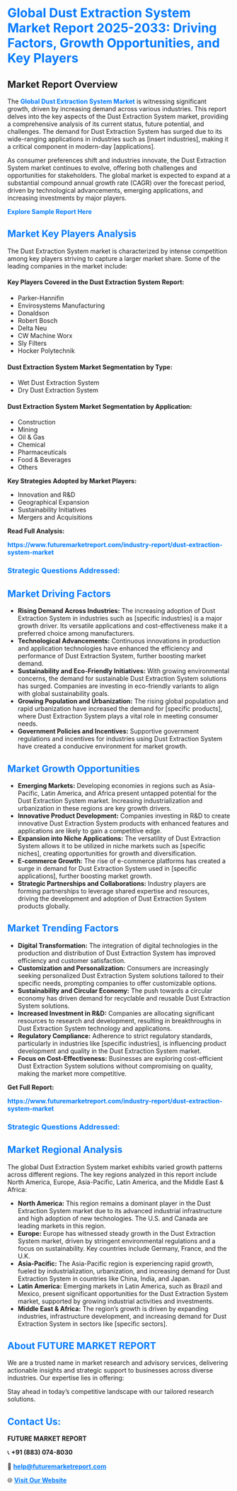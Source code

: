 <h1 style="color: #007BFF;">Global Dust Extraction System Market Report 2025-2033: Driving Factors, Growth Opportunities, and Key Players</h1>

<section id="overview">
<h2>Market Report Overview</h2>
<p>The <a href="https://www.futuremarketreport.com/industry-report/dust-extraction-system-market" style="color: #007BFF; text-decoration: none;"><strong>Global Dust Extraction System Market</strong></a> is witnessing significant growth, driven by increasing demand across various industries. This report delves into the key aspects of the Dust Extraction System market, providing a comprehensive analysis of its current status, future potential, and challenges. The demand for Dust Extraction System has surged due to its wide-ranging applications in industries such as [insert industries], making it a critical component in modern-day [applications].</p>
<p>As consumer preferences shift and industries innovate, the Dust Extraction System market continues to evolve, offering both challenges and opportunities for stakeholders. The global market is expected to expand at a substantial compound annual growth rate (CAGR) over the forecast period, driven by technological advancements, emerging applications, and increasing investments by major players.</p>
</section>

<section id="overview">
<p><a href="https://www.futuremarketreport.com/request-sample/reportId=51763" style="color: #007BFF; text-decoration: none;"><strong>Explore Sample Report Here</strong></a></p>
</section>

<section id="key-players">
<h2 style="color: #007BFF;">Market Key Players Analysis</h2>
<p>The Dust Extraction System market is characterized by intense competition among key players striving to capture a larger market share. Some of the leading companies in the market include:</p>
<h4>Key Players Covered in the Dust Extraction System Report:</h4>
<ul><li>Parker-Hannifin</li><li>Envirosystems Manufacturing</li><li>Donaldson</li><li>Robert Bosch</li><li>Delta Neu</li><li>CW Machine Worx</li><li>Sly Filters</li><li>Hocker Polytechnik</li></ul>
<h4>Dust Extraction System Market Segmentation by Type:</h4>
<ul><li>Wet Dust Extraction System</li><li>Dry Dust Extraction System</li></ul>

<h4>Dust Extraction System Market Segmentation by Application:</h4>
<ul><li>Construction</li><li>Mining</li><li>Oil &amp; Gas</li><li>Chemical</li><li>Pharmaceuticals</li><li>Food &amp; Beverages</li><li>Others</li></ul>
<p><strong>Key Strategies Adopted by Market Players:</strong></p>
<ul>
<li>Innovation and R&D</li>
<li>Geographical Expansion</li>
<li>Sustainability Initiatives</li>
<li>Mergers and Acquisitions</li>
</ul>
</section>

<section>
<p><strong>Read Full Analysis: </strong></p><a href="https://www.futuremarketreport.com/industry-report/dust-extraction-system-market" style="color: #007BFF; text-decoration: none;"><strong>https://www.futuremarketreport.com/industry-report/dust-extraction-system-market</strong></a>
<h3 style="color: #007BFF;">Strategic Questions Addressed:</h3>
</section>

<section id="driving-factors">
<h2 style="color: #007BFF;">Market Driving Factors</h2>
<ul>
<li><strong>Rising Demand Across Industries:</strong> The increasing adoption of Dust Extraction System in industries such as [specific industries] is a major growth driver. Its versatile applications and cost-effectiveness make it a preferred choice among manufacturers.</li>
<li><strong>Technological Advancements:</strong> Continuous innovations in production and application technologies have enhanced the efficiency and performance of Dust Extraction System, further boosting market demand.</li>
<li><strong>Sustainability and Eco-Friendly Initiatives:</strong> With growing environmental concerns, the demand for sustainable Dust Extraction System solutions has surged. Companies are investing in eco-friendly variants to align with global sustainability goals.</li>
<li><strong>Growing Population and Urbanization:</strong> The rising global population and rapid urbanization have increased the demand for [specific products], where Dust Extraction System plays a vital role in meeting consumer needs.</li>
<li><strong>Government Policies and Incentives:</strong> Supportive government regulations and incentives for industries using Dust Extraction System have created a conducive environment for market growth.</li>
</ul>
</section>

<section id="growth-opportunities">
<h2 style="color: #007BFF;">Market Growth Opportunities</h2>
<ul>
<li><strong>Emerging Markets:</strong> Developing economies in regions such as Asia-Pacific, Latin America, and Africa present untapped potential for the Dust Extraction System market. Increasing industrialization and urbanization in these regions are key growth drivers.</li>
<li><strong>Innovative Product Development:</strong> Companies investing in R&D to create innovative Dust Extraction System products with enhanced features and applications are likely to gain a competitive edge.</li>
<li><strong>Expansion into Niche Applications:</strong> The versatility of Dust Extraction System allows it to be utilized in niche markets such as [specific niches], creating opportunities for growth and diversification.</li>
<li><strong>E-commerce Growth:</strong> The rise of e-commerce platforms has created a surge in demand for Dust Extraction System used in [specific applications], further boosting market growth.</li>
<li><strong>Strategic Partnerships and Collaborations:</strong> Industry players are forming partnerships to leverage shared expertise and resources, driving the development and adoption of Dust Extraction System products globally.</li>
</ul>
</section>

<section id="trending-factors">
<h2 style="color: #007BFF;">Market Trending Factors</h2>
<ul>
<li><strong>Digital Transformation:</strong> The integration of digital technologies in the production and distribution of Dust Extraction System has improved efficiency and customer satisfaction.</li>
<li><strong>Customization and Personalization:</strong> Consumers are increasingly seeking personalized Dust Extraction System solutions tailored to their specific needs, prompting companies to offer customizable options.</li>
<li><strong>Sustainability and Circular Economy:</strong> The push towards a circular economy has driven demand for recyclable and reusable Dust Extraction System solutions.</li>
<li><strong>Increased Investment in R&D:</strong> Companies are allocating significant resources to research and development, resulting in breakthroughs in Dust Extraction System technology and applications.</li>
<li><strong>Regulatory Compliance:</strong> Adherence to strict regulatory standards, particularly in industries like [specific industries], is influencing product development and quality in the Dust Extraction System market.</li>
<li><strong>Focus on Cost-Effectiveness:</strong> Businesses are exploring cost-efficient Dust Extraction System solutions without compromising on quality, making the market more competitive.</li>
</ul>
</section>

<section>
<p><strong>Get Full Report: </strong></p><a href="https://www.futuremarketreport.com/industry-report/dust-extraction-system-market" style="color: #007BFF; text-decoration: none;"><strong>https://www.futuremarketreport.com/industry-report/dust-extraction-system-market</strong></a>
<h3 style="color: #007BFF;">Strategic Questions Addressed:</h3>
</section>


<section id="regional-analysis">
<h2 style="color: #007BFF;">Market Regional Analysis</h2>
<p>The global Dust Extraction System market exhibits varied growth patterns across different regions. The key regions analyzed in this report include North America, Europe, Asia-Pacific, Latin America, and the Middle East & Africa:</p>
<ul>
<li><strong>North America:</strong> This region remains a dominant player in the Dust Extraction System market due to its advanced industrial infrastructure and high adoption of new technologies. The U.S. and Canada are leading markets in this region.</li>
<li><strong>Europe:</strong> Europe has witnessed steady growth in the Dust Extraction System market, driven by stringent environmental regulations and a focus on sustainability. Key countries include Germany, France, and the U.K.</li>
<li><strong>Asia-Pacific:</strong> The Asia-Pacific region is experiencing rapid growth, fueled by industrialization, urbanization, and increasing demand for Dust Extraction System in countries like China, India, and Japan.</li>
<li><strong>Latin America:</strong> Emerging markets in Latin America, such as Brazil and Mexico, present significant opportunities for the Dust Extraction System market, supported by growing industrial activities and investments.</li>
<li><strong>Middle East & Africa:</strong> The region’s growth is driven by expanding industries, infrastructure development, and increasing demand for Dust Extraction System in sectors like [specific sectors].</li>
</ul>
</section>

<footer>
<h2 style="color: #007BFF;">About FUTURE MARKET REPORT</h2>
<p>We are a trusted name in market research and advisory services, delivering actionable insights and strategic support to businesses across diverse industries. Our expertise lies in offering:</p>

<p>Stay ahead in today’s competitive landscape with our tailored research solutions.</p>

<h2 style="color: #007BFF;">Contact Us:</h2>
<p><strong>FUTURE MARKET REPORT</strong></p>
<p>📞 <strong>+91 (883) 074-8030</strong></p>
<p>📧 <strong><a href="mailto:help@futuremarketreport.com" style="color: #007BFF;">help@futuremarketreport.com</a></strong></p>
<p>🌐 <strong><a href="https://www.futuremarketreport.com/" style="color: #007BFF;">Visit Our Website</a></strong></p>
</footer>